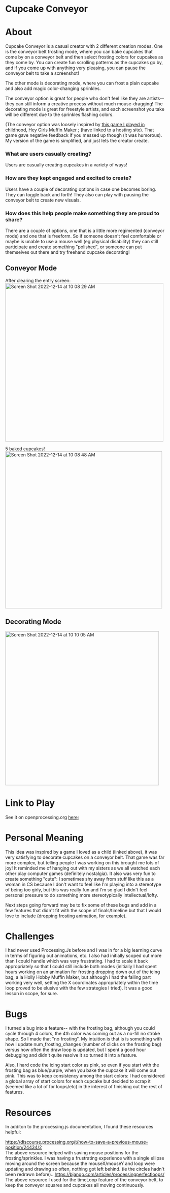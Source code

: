 # Cupcake Conveyor

# About

Cupcake Conveyor is a casual creator with 2 different creation modes.
One is the conveyor belt frosting mode, where you can bake cupcakes that come by on a conveyor belt and then select frosting colors for cupcakes as they come by.
You can create fun scrolling patterns as the cupcakes go by, and if you come up with anything very pleasing, you can pause
the conveyor belt to take a screenshot!

The other mode is decorating mode, where you can frost a plain cupcake and also add magic color-changing sprinkles.

The conveyor option is great for people who don't feel like they are artists-- they can still inform a creative process without much mouse-dragging!
The decorating mode is great for freestyle artists, and each screenshot you take will be different due to the sprinkles flashing colors.

(The conveyor option was loosely inspired by [this game I played in childhood, Hey Girls Muffin Maker ](https://www.numuki.com/game/the-hey-girls-muffin-maker/); (have linked to a hosting site).
That game gave negative feedback if you messed up though (it was humorous). My version of the game is simplified, and just lets the creator create.

### What are users casually creating?
Users are casually creating cupcakes in a variety of ways!

### How are they kept engaged and excited to create?
Users have a couple of decorating options in case one becomes boring. They can toggle back and forth!
They also can play with pausing the conveyor belt to create new visuals.

### How does this help people make something they are proud to share?

There are a couple of options, one that is a little more regimented (conveyor mode) and one that is freeform.
So if someone doesn't feel comfortable or maybe is unable to use a mouse well (eg physical disability) they can still participate
and create something "polished", or someone can put themselves out there and try freehand cupcake decorating!

## Conveyor Mode
After clearing the entry screen:
<img width="498" alt="Screen Shot 2022-12-14 at 10 08 29 AM" src="https://user-images.githubusercontent.com/68559641/207632517-4fcb57c7-ac1c-4b3a-ae9f-5add2f9738cc.png">

5 baked cupcakes!
<img width="494" alt="Screen Shot 2022-12-14 at 10 08 48 AM" src="https://user-images.githubusercontent.com/68559641/207632584-a8881bf0-e6a1-41c4-835a-9e51d620fa16.png">

## Decorating Mode
<img width="484" alt="Screen Shot 2022-12-14 at 10 10 05 AM" src="https://user-images.githubusercontent.com/68559641/207632967-68e8f56c-236a-4be9-a07c-d53b82a0bee7.png">



# Link to Play
See it on openprocessing.org [here](https://openprocessing.org/sketch/1772103);


# Personal Meaning

This idea was inspired by a game I loved as a child (linked above), it was very satisfying to decorate cupcakes on a conveyor belt.
That game was far more complex, but telling people I was working on this brought me lots of joy! It reminded me of hanging out with
my sisters as we all watched each other play computer games (definitely nostalgia).
It also was very fun to create something "cute": I sometimes shy away from stuff like this as a woman in CS because I don't want to
feel like I'm playing into a stereotype of being too girly, but this was really fun and I'm so glad I didn't feel personal pressure to
do something more stereotypically intellectual/lofty.

Next steps going forward may be to fix some of these bugs and add in a few features that didn't fit with the scope of finals/timeline but that I would love to include (dropping frosting animation, for example).

# Challenges
I had never used Processing.Js before and I was in for a big learning curve in terms of figuring out animations, etc.
I also had initially scoped out more than I could handle which was very frustrating. I had to scale it back appropriately so that
I could still include both modes (initially I had spent hours working on an animation for frosting dropping down out of the icing bag, 
a la Holly Hobby Muffin Maker, but although I had the falling part working very well, setting the X coordinates appropriately within the time loop
proved to be elusive with the few strategies I tried).
It was a good lesson in scope, for sure.

# Bugs
I turned a bug into a feature-- with the frosting bag, although you could cycle through 4 colors, the 4th color was coming out as a no-fill no stroke
shape. So I made that "no frosting". My intuition is that is is something with how I update num_frosting_changes (number of clicks on the frosting bag) versus
how often the draw loop is updated, but I spent a good hour debugging and didn't quite resolve it so turned it into a feature.

Also, I hard code the icing start color as pink, so even if you start with the frosting bag as blue/purple, when you bake the cupcake
it will come out pink. This was to keep consistency among the start colors: I had considered a global array of start colors for each cupcake
but decided to scrap it (seemed like a lot of for loops/etc) in the interest of finishing out the rest of features.

# Resources
In additon to the processing.js documentation, I found these resources helpful:

https://discourse.processing.org/t/how-to-save-a-previous-mouse-position/24434/2
<br>
The above resource helped with saving mouse positions for the frosting/sprinkles. I was having a frustrating experience
with a single ellipse moving around the screen because the mouseX/mouseY and loop were updating and drawing so often, nothing got left behind.
(ie the circles hadn't been redrawn before)..
https://bjango.com/articles/processingperfectloops/ 
<br>
The above resource I used for the timeLoop feature of the conveyor belt, to keep the conveyor squares and cupcakes all moving 
continuously.
